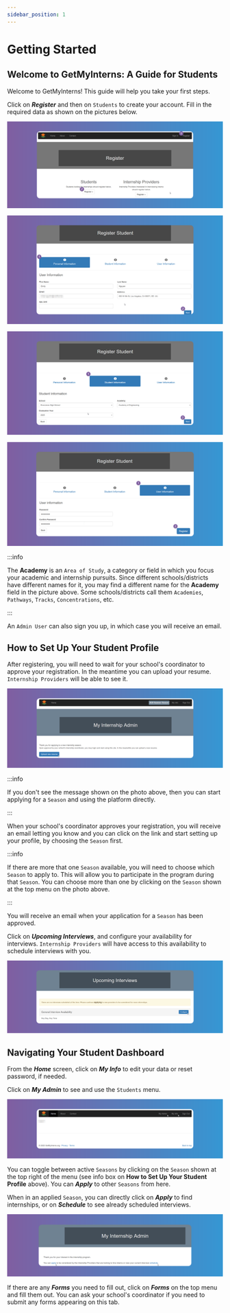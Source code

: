 ```yaml
---
sidebar_position: 1
---
```


# Getting Started

## Welcome to GetMyInterns: A Guide for Students

Welcome to GetMyInterns! This guide will help you take your first steps.

Click on **_Register_** and then on `Students` to create your account. Fill in the required data as shown on the pictures below.

![Register](images/getting-started-register.png)

![Registration 1](images/register-student-1.png)

![Registration 2](images/register-student-2.png)

![Registration 3](images/register-student-3.png)

:::info

The **Academy** is an `Area of Study`, a category or field in which you focus your academic and internship pursuits. Since different schools/districts have different names for it, you may find a different name for the **Academy** field in the picture above. Some schools/districts call them `Academies`, `Pathways`, `Tracks`, `Concentrations`, etc.

:::

An `Admin User` can also sign you up, in which case you will receive an email.

## How to Set Up Your Student Profile

After registering, you will need to wait for your school's coordinator to approve your registration. In the meantime you can upload your resume. `Internship Providers` will be able to see it.

![After Registration](images/after-registering.png)

:::info

If you don't see the message shown on the photo above, then you can start applying for a `Season` and using the platform directly.

:::

When your school's coordinator approves your registration, you will receive an email letting you know and you can click on the link and start setting up your profile, by choosing the `Season` first.

:::info

If there are more that one `Season` available, you will need to choose which `Season` to apply to. This will allow you to participate in the program during that `Season`. You can choose more than one by clicking on the `Season` shown at the top menu on the photo above.

:::

You will receive an email when your application for a `Season` has been approved.

Click on **_Upcoming Interviews_**, and configure your availability for interviews. `Internship Providers` will have access to this availability to schedule interviews with you.

![Interview Availability](images/interviews-availability.png)

## Navigating Your Student Dashboard

From the **_Home_** screen, click on **_My Info_** to edit your data or reset password, if needed.

Click on **_My Admin_** to see and use the `Students` menu.

![My Admin My Info](images/my-admin-my-info.png)

You can toggle between active `Seasons` by clicking on the `Season` shown at the top right of the menu (see info box on **How to Set Up Your Student Profile** above). You can **_Apply_** to other `Seasons` from here.

When in an applied `Season`, you can directly click on **_Apply_** to find internships, or on **_Schedule_** to see already scheduled interviews.

![My Admin](images/my-admin.png)

If there are any **_Forms_** you need to fill out, click on **_Forms_** on the top menu and fill them out. You can ask your school's coordinator if you need to submit any forms appearing on this tab.

